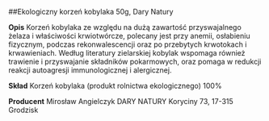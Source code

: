 ##Ekologiczny korzeń kobylaka 50g, Dary Natury

**Opis** Korzeń kobylaka ze względu na dużą zawartość przyswajalnego żelaza i właściwości krwiotwórcze, polecany jest przy anemii, osłabieniu fizycznym, podczas rekonwalescencji oraz po przebytych krwotokach i krwawieniach. Według literatury zielarskiej kobylak wspomaga również trawienie i przyswajanie składników pokarmowych, oraz pomaga w redukcji reakcji autoagresji immunologicznej i alergicznej. 

**Skład** Korzeń kobylaka (produkt rolnictwa ekologicznego) 100%

**Producent** Mirosław Angielczyk DARY NATURY
Koryciny 73, 17-315 Grodzisk